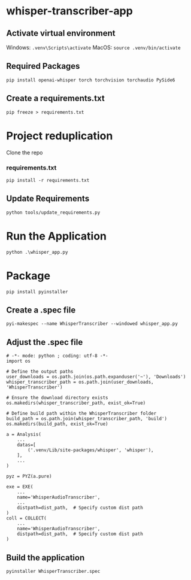 # whisper-transcriber-app

## Activate virtual environment

Windows: `.venv\Scripts\activate`
MacOS: `source .venv/bin/activate`

## Required Packages

`pip install openai-whisper torch torchvision torchaudio PySide6`

## Create a requirements.txt

`pip freeze > requirements.txt`

# Project reduplication

Clone the repo

### requirements.txt

`pip install -r requirements.txt`

## Update Requirements

`python tools/update_requirements.py`

# Run the Application

`python .\whisper_app.py`

# Package

`pip install pyinstaller`

## Create a .spec file

`pyi-makespec --name WhisperTranscriber --windowed whisper_app.py`

## Adjust the .spec file

```
# -*- mode: python ; coding: utf-8 -*-
import os

# Define the output paths
user_downloads = os.path.join(os.path.expanduser('~'), 'Downloads')
whisper_transcriber_path = os.path.join(user_downloads, 'WhisperTranscriber')

# Ensure the download directory exists
os.makedirs(whisper_transcriber_path, exist_ok=True)

# Define build path within the WhisperTranscriber folder
build_path = os.path.join(whisper_transcriber_path, 'build')
os.makedirs(build_path, exist_ok=True)

a = Analysis(
    ...
    datas=[
        ('.venv/Lib/site-packages/whisper', 'whisper'),
    ],
    ...
)

pyz = PYZ(a.pure)

exe = EXE(
    ...
    name='WhisperAudioTranscriber',
    ...
    distpath=dist_path,  # Specify custom dist path
)
coll = COLLECT(
    ...
    name='WhisperAudioTranscriber',
    distpath=dist_path,  # Specify custom dist path
)
```

## Build the application

`pyinstaller WhisperTranscriber.spec`
